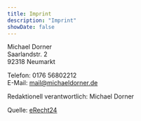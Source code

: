 ```yaml
---
title: Imprint
description: "Imprint"
showDate: false
---
```


Michael Dorner<br>
Saarlandstr. 2<br>
92318 Neumarkt

Telefon: 0176 56802212<br>
E-Mail: mail@michaeldorner.de

Redaktionell verantwortlich: Michael Dorner

Quelle: [eRecht24](e-recht24.de)